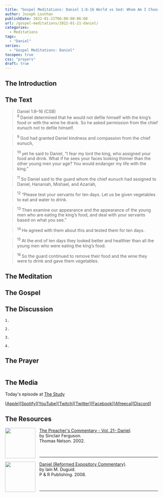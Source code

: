 ```yaml
---
title: "Gospel Meditations: Daniel 1:8-16 World vs God: Whom Am I Choosing?"
author: Joseph Louthan
publishDate: 2022-01-21T06:00:00-06:00
url: /gospel-meditations/2022-01-21-daniel/
categories:
  - Meditations
tags:
  - "Daniel"
series:
  - "Gospel Meditations: Daniel"
tocopen: true
css: "prayers"
draft: true
---
```

## The Introduction

<div style="page-break-after: always;"></div>

## The Text

>Daniel 1:8–16 (CSB)  
><sup> 8 </sup> Daniel determined that he would not defile himself with the king’s food or with the wine he drank. So he asked permission from the chief eunuch not to defile himself. 

><sup> 9 </sup> God had granted Daniel kindness and compassion from the chief eunuch, 

><sup> 10 </sup> yet he said to Daniel, “I fear my lord the king, who assigned your food and drink. What if he sees your faces looking thinner than the other young men your age? You would endanger my life with the king.” 

><sup> 11 </sup> So Daniel said to the guard whom the chief eunuch had assigned to Daniel, Hananiah, Mishael, and Azariah, 

><sup> 12 </sup> “Please test your servants for ten days. Let us be given vegetables to eat and water to drink. 

><sup> 13 </sup> Then examine our appearance and the appearance of the young men who are eating the king’s food, and deal with your servants based on what you see.” 

><sup> 14 </sup> He agreed with them about this and tested them for ten days. 

><sup> 15 </sup> At the end of ten days they looked better and healthier than all the young men who were eating the king’s food. 

><sup> 16 </sup> So the guard continued to remove their food and the wine they were to drink and gave them vegetables.

<div style="page-break-after: always;"></div>

## The Meditation


## The Gospel


## The Discussion

```text
1. 
```

```text
2. 
```

```text
3. 
```

```text
4. 
```

## The Prayer

<div style='font-variant: small-caps;'>

</div>

```text

```

## The Media

Today's episode at [The Study](http://study.theologic.us/podcast/)

\[[Apple](https://podcasts.apple.com/us/podcast/the-study/id1557102127)\]\[[Spotify](https://open.spotify.com/show/0Xs5qsNvWePyRqcmtOTPkR)\]\[[YouTube](http://youtube.theologic.us)\]\[[Twitch](http://twitch.theologic.us)\]\[[Twitter](https://twitter.com/theologic_us)\]\[[Facebook](https://www.facebook.com/groups/462231051477464)\]\[[Afreeca](https://bj.afreecatv.com/theologicus)\]\[[Discord](http://discord.theologic.us)\]

## The Resources

[<img src="https://images-na.ssl-images-amazon.com/images/I/51FEocBP3YL._SY291_BO1,204,203,200_QL40_FMwebp_.jpg" align="left" width="100" style="padding-right: 10px" />The Preacher's Commentary - Vol. 21- Daniel](https://amzn.to/3t3AaAt).  
by Sinclair Ferguson.  
Thomas Nelson. 2002.  

&nbsp;
&nbsp;

---

[<img src="https://images-na.ssl-images-amazon.com/images/I/41e9y9NB-VL._SX330_BO1,204,203,200_.jpg" align="left" width="100" style="padding-right: 10px" />Daniel (Reformed Expository Commentary)](https://amzn.to/3t5W85L).  
by Iain M. Duguid.  
P & R Publishing. 2008.  

&nbsp;
&nbsp;

---
